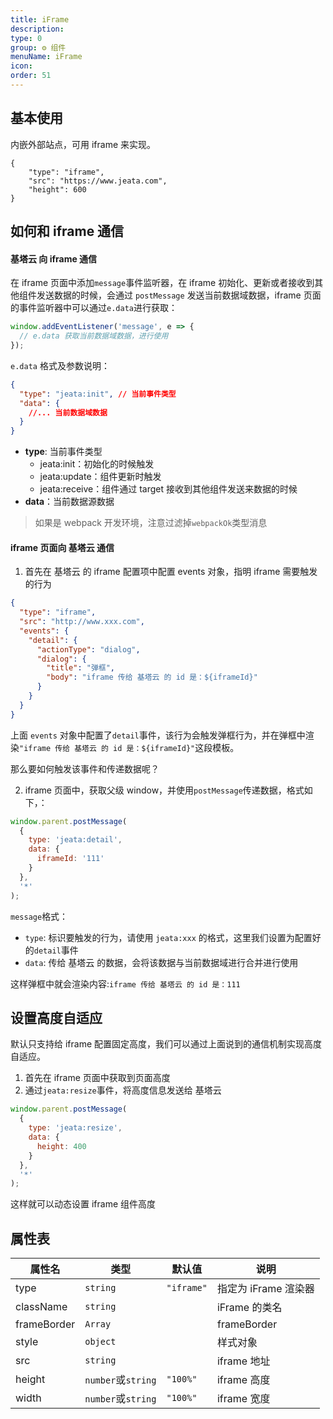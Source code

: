 ```yaml
---
title: iFrame
description:
type: 0
group: ⚙ 组件
menuName: iFrame
icon:
order: 51
---
```


## 基本使用

内嵌外部站点，可用 iframe 来实现。

```schema: scope="body"
{
    "type": "iframe",
    "src": "https://www.jeata.com",
    "height": 600
}
```

## 如何和 iframe 通信

#### 基塔云 向 iframe 通信

在 iframe 页面中添加`message`事件监听器，在 iframe 初始化、更新或者接收到其他组件发送数据的时候，会通过 `postMessage` 发送当前数据域数据，iframe 页面的事件监听器中可以通过`e.data`进行获取：

```js
window.addEventListener('message', e => {
  // e.data 获取当前数据域数据，进行使用
});
```

`e.data` 格式及参数说明：

```json
{
  "type": "jeata:init", // 当前事件类型
  "data": {
    //... 当前数据域数据
  }
}
```

- **type**: 当前事件类型
  - jeata:init：初始化的时候触发
  - jeata:update：组件更新时触发
  - jeata:receive：组件通过 target 接收到其他组件发送来数据的时候
- **data**：当前数据源数据

> 如果是 webpack 开发环境，注意过滤掉`webpackOk`类型消息

#### iframe 页面向 基塔云 通信

1. 首先在 基塔云 的 iframe 配置项中配置 events 对象，指明 iframe 需要触发的行为

```json
{
  "type": "iframe",
  "src": "http://www.xxx.com",
  "events": {
    "detail": {
      "actionType": "dialog",
      "dialog": {
        "title": "弹框",
        "body": "iframe 传给 基塔云 的 id 是：${iframeId}"
      }
    }
  }
}
```

上面 `events` 对象中配置了`detail`事件，该行为会触发弹框行为，并在弹框中渲染`"iframe 传给 基塔云 的 id 是：${iframeId}"`这段模板。

那么要如何触发该事件和传递数据呢？

2. iframe 页面中，获取父级 window，并使用`postMessage`传递数据，格式如下，：

```js
window.parent.postMessage(
  {
    type: 'jeata:detail',
    data: {
      iframeId: '111'
    }
  },
  '*'
);
```

`message`格式：

- `type`: 标识要触发的行为，请使用 `jeata:xxx` 的格式，这里我们设置为配置好的`detail`事件
- `data`: 传给 基塔云 的数据，会将该数据与当前数据域进行合并进行使用

这样弹框中就会渲染内容:`iframe 传给 基塔云 的 id 是：111`

## 设置高度自适应

默认只支持给 iframe 配置固定高度，我们可以通过上面说到的通信机制实现高度自适应。

1. 首先在 iframe 页面中获取到页面高度
2. 通过`jeata:resize`事件，将高度信息发送给 基塔云

```js
window.parent.postMessage(
  {
    type: 'jeata:resize',
    data: {
      height: 400
    }
  },
  '*'
);
```

这样就可以动态设置 iframe 组件高度

## 属性表

| 属性名      | 类型               | 默认值     | 说明                 |
| ----------- | ------------------ | ---------- | -------------------- |
| type        | `string`           | `"iframe"` | 指定为 iFrame 渲染器 |
| className   | `string`           |            | iFrame 的类名        |
| frameBorder | `Array`            |            | frameBorder          |
| style       | `object`           |            | 样式对象             |
| src         | `string`           |            | iframe 地址          |
| height      | `number`或`string` | `"100%"`   | iframe 高度          |
| width       | `number`或`string` | `"100%"`   | iframe 宽度          |
